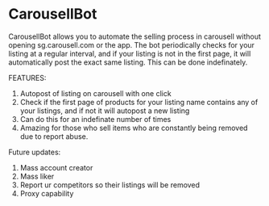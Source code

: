 # CarousellBot

CarousellBot allows you to automate the selling process in carousell without opening sg.carousell.com or the app. The bot periodically checks for your listing at a regular interval, and if your listing is not in the first page, it will automatically post the exact same listing. This can be done indefinately.



FEATURES:

1) Autopost of listing on carousell with one click
2) Check if the first page of products for your listing name contains any of your listings, and if not it will autopost a new listing
3) Can do this for an indefinate number of times
4) Amazing for those who sell items who are constantly being removed due to report abuse.

Future updates:

1) Mass account creator
2) Mass liker
3) Report ur competitors so their listings will be removed
4) Proxy capability



